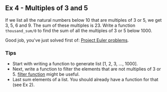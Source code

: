 ## Ex 4 - Multiples of 3 and 5

If we list all the natural numbers below 10 that are multiples of 3 or 5, we get 3, 5, 6 and 9. The sum of these multiples is 23. Write a function `thousand_sum/0` to find the sum of all the multiples of 3 or 5 below 1000.

Good job, you've just solved first of: [Project Euler problems](https://projecteuler.net/problem=1).

### Tips

- Start with writing a function to generate list [1, 2, 3, ..., 1000]. 
- Next, write a function to filter the elements that are not multiplies of 3 or 5. [filter function](http://erlang.org/doc/man/lists.html#filter-2) might be useful.
- Last sum elements of a list. You should already have a function for that (see Ex 2).
